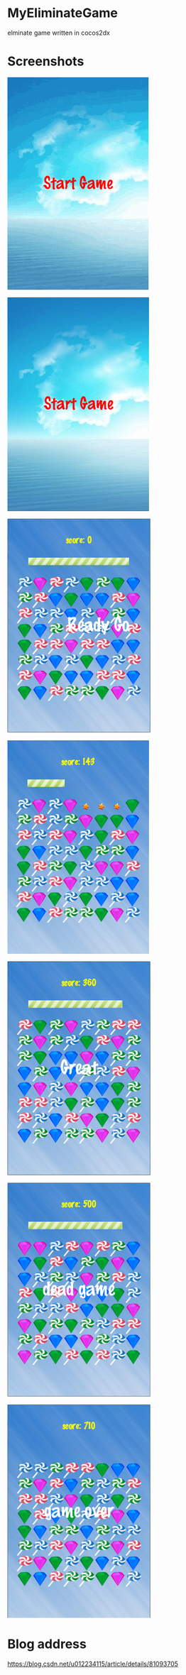 # MyEliminateGame
elminate game written in cocos2dx

# Screenshots

![](./pic/screenshot.gif)<br/>

![](./pic/welcome.PNG)<br/>

![](./pic/readygo.PNG)<br/>

![](./pic/eliminate.PNG)<br/>

![](./pic/great.PNG)<br/>

![](./pic/deadgame.PNG)<br/>

![](./pic/gameover.PNG)<br/>

# Blog address

https://blog.csdn.net/u012234115/article/details/81093705

